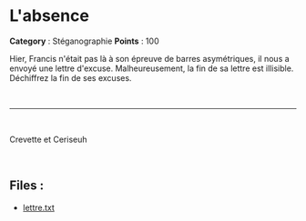# L'absence

**Category** : Stéganographie
**Points** : 100

Hier, Francis n'était pas là à son épreuve de barres asymétriques, il nous a envoyé une lettre d'excuse. Malheureusement, la fin de sa lettre est illisible. \
Déchiffrez la fin de ses excuses.

<p class="space">&nbsp;</p>

***  

<p class="space">&nbsp;</p>
<div class="author">Crevette et Ceriseuh</div>

<p class="space">&nbsp;</p>


## Files : 
 - [lettre.txt](./lettre.txt)


